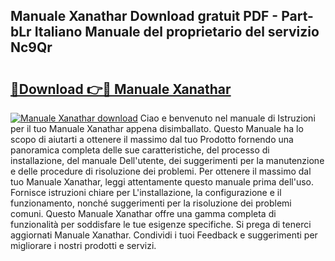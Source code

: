 ## Manuale Xanathar Download gratuit PDF - Part-bLr Italiano Manuale del proprietario del servizio Nc9Qr

# <h2><a href="http://dfeo5u.blite.top/?on=Manuale+Xanathar">🔗Download 👉🔴 Manuale Xanathar</a></h2>

[![Manuale Xanathar download](https://i.imgur.com/lujVjoI.png)](http://dfeo5u.blite.top/?on=Manuale+Xanathar)
Ciao e benvenuto nel manuale di Istruzioni per il tuo Manuale Xanathar appena disimballato. Questo Manuale ha lo scopo di aiutarti a ottenere il massimo dal tuo Prodotto fornendo una panoramica completa delle sue caratteristiche, del processo di installazione, del manuale Dell'utente, dei suggerimenti per la manutenzione e delle procedure di risoluzione dei problemi. Per ottenere il massimo dal tuo Manuale Xanathar, leggi attentamente questo manuale prima dell'uso. Fornisce istruzioni chiare per L'installazione, la configurazione e il funzionamento, nonché suggerimenti per la risoluzione dei problemi comuni. Questo Manuale Xanathar offre una gamma completa di funzionalità per soddisfare le tue esigenze specifiche. Si prega di tenerci aggiornati Manuale Xanathar. Condividi i tuoi Feedback e suggerimenti per migliorare i nostri prodotti e servizi.
